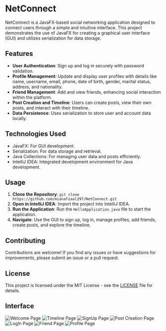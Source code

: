 # NetConnect

NetConnect is a JavaFX-based social networking application designed to connect users through a simple and intuitive interface. This project demonstrates the use of JavaFX for creating a graphical user interface (GUI) and utilizes serialization for data storage.

## Features
- **User Authentication**: Sign up and log in securely with password validation.
- **Profile Management**: Update and display user profiles with details like name, username, email, phone, date of birth, gender, marital status, address, and nationality.
- **Friend Management**: Add and view friends, enhancing social interaction within the platform.
- **Post Creation and Timeline**: Users can create posts, view their own posts, and interact with their timeline.
- **Data Persistence**: Uses serialization to store user and account data locally.

## Technologies Used
- JavaFX: For GUI development.
- Serialization: For data storage and retrieval.
- Java Collections: For managing user data and posts efficiently.
- IntelliJ IDEA: Integrated development environment for Java development.

## Usage
1. **Clone the Repository**: `git clone https://github.com/mianafzaal297/NetConnect.git`
2. **Open in IntelliJ IDEA**: Import the project into IntelliJ IDEA.
3. **Run the Application**: Run the `HelloApplication.java` file to start the application.
4. **Navigate**: Use the GUI to sign up, log in, manage profiles, add friends, create posts, and explore the timeline.

## Contributing
Contributions are welcome! If you find any issues or have suggestions for improvements, please submit an issue or a pull request.

## License
This project is licensed under the MIT License - see the [LICENSE](LICENSE) file for details.

## Interface
![Welcome Page](https://github.com/mianafzaal297/NetConnect/assets/164647958/87b6e651-ba17-43e2-93cc-6b17a5d43efa)
![Timeline Page](https://github.com/mianafzaal297/NetConnect/assets/164647958/57bb85e0-c492-495b-b249-05c427494353)
![SignUp Page](https://github.com/mianafzaal297/NetConnect/assets/164647958/4c02812f-5123-4f65-96c4-1a1cac0bf9d9)
![Post Creation Page](https://github.com/mianafzaal297/NetConnect/assets/164647958/6b8f9d8a-0827-437c-b5a1-6cee8bd76d6a)
![LogIn Page](https://github.com/mianafzaal297/NetConnect/assets/164647958/942eef3b-ed4c-41b7-9e3f-f6d37a21af75)
![Friend Page](https://github.com/mianafzaal297/NetConnect/assets/164647958/019351dc-e879-4262-a0f1-87fadc36e108)
![Profile Page](https://github.com/mianafzaal297/NetConnect/assets/164647958/1e6505c8-d516-4a25-bb71-a3949b85c5e8)

